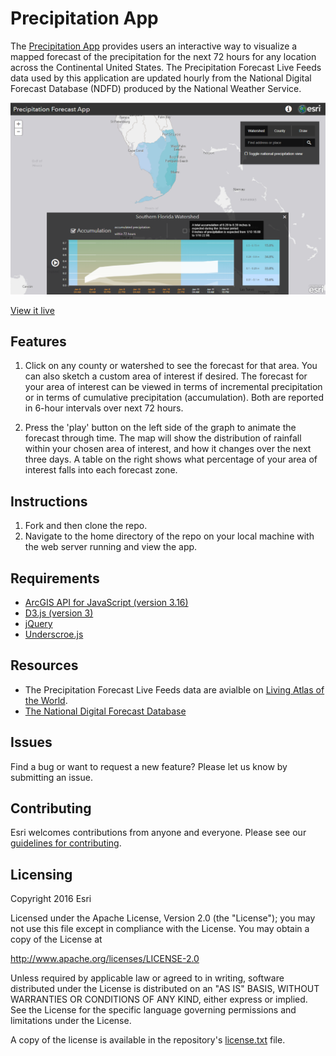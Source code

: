 # Precipitation App

The [Precipitation App](https://livingatlasdev.arcgis.com/precipitation/) provides users an interactive way to visualize a mapped forecast of the precipitation for the next 72 hours for any location across the Continental United States. The Precipitation Forecast Live Feeds data used by this application are updated hourly from the National Digital Forecast Database (NDFD) produced by the National Weather Service. 

![App](precip-app-screenshot.png)

[View it live](https://livingatlasdev.arcgis.com/precipitation/)

## Features
1. Click on any county or watershed to see the forecast for that area. You can also sketch a custom area of interest if desired. The forecast for your area of interest can be viewed in terms of incremental precipitation or in terms of cumulative precipitation (accumulation). Both are reported in 6-hour intervals over next 72 hours. 

2. Press the 'play' button on the left side of the graph to animate the forecast through time. The map will show the distribution of rainfall within your chosen area of interest, and how it changes over the next three days. A table on the right shows what percentage of your area of interest falls into each forecast zone.


## Instructions

1. Fork and then clone the repo. 
2. Navigate to the home directory of the repo on your local machine with the web server running and view the app.

## Requirements

- [ArcGIS API for JavaScript (version 3.16)](https://developers.arcgis.com/javascript/index.html)
- [D3.js (version 3)](https://d3js.org/)
- [jQuery](http://jquery.com/)
- [Underscroe.js](http://underscorejs.org/)

## Resources
* The Precipitation Forecast Live Feeds data are avialble on [Living Atlas of the World](https://livingatlas.arcgis.com/en/#s=0&q=Precipitation%20Forecast).
* [The National Digital Forecast Database](https://www.weather.gov/mdl/ndfd_home)

## Issues

Find a bug or want to request a new feature?  Please let us know by submitting an issue.

## Contributing

Esri welcomes contributions from anyone and everyone. Please see our [guidelines for contributing](https://github.com/esri/contributing).

## Licensing
Copyright 2016 Esri

Licensed under the Apache License, Version 2.0 (the "License");
you may not use this file except in compliance with the License.
You may obtain a copy of the License at

   http://www.apache.org/licenses/LICENSE-2.0

Unless required by applicable law or agreed to in writing, software
distributed under the License is distributed on an "AS IS" BASIS,
WITHOUT WARRANTIES OR CONDITIONS OF ANY KIND, either express or implied.
See the License for the specific language governing permissions and
limitations under the License.

A copy of the license is available in the repository's [license.txt](license.txt) file.